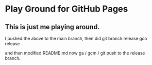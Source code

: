 # Play Ground for GitHub Pages

This is just me playing around.
---
I pushed the above to the main branch, then did
git branch release
gco release

and then modified README.md
now ga / gcm / git push to the release branch.
